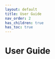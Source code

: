 ```yaml
---
layout: default
title: User Guide
nav_order: 2
has_children: true
has_toc: true
---
```


# User Guide
